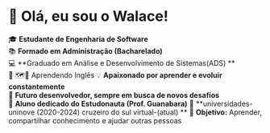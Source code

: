 # 👋 Olá, eu sou o Walace!  

🎓 **Estudante de Engenharia de Software**  
📚 **Formado em Administração  (Bacharelado)**  
💻 **Graduado em Análise e Desenvolvimento de Sistemas(ADS) **  
📕 🗺️💬 Aprendendo Inglês
💡  **Apaixonado por aprender e evoluir constantemente**  
🚀 **Futuro desenvolvedor, sempre em busca de novos desafios**  
📖 **Aluno dedicado do Estudonauta (Prof. Guanabara)** 
🏢 **universidades- uninove (2020-2024) cruzeiro do sul virtual-(atual) **
🤝 **Objetivo:** Aprender, compartilhar conhecimento e ajudar outras pessoas  
